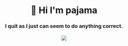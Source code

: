 <h1 align="center">👋 Hi I'm pajama</h1>
<h3 align="center">
   I quit as I just can seem to do anything correct. 
    <br>
    <br>
    <a href="#connect-with-me"><img src="(https://lanyard.cnrad.dev/api/909611015644262402)"></a>
</h3>
<h1? I am still an active developer<h1/>

